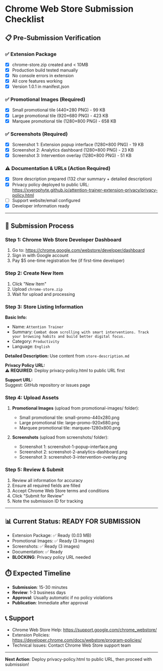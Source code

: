 # Chrome Web Store Submission Checklist

## 📋 Pre-Submission Verification

### ✅ Extension Package
- [x] chrome-store.zip created and < 10MB
- [x] Production build tested manually 
- [x] No console errors in extension
- [x] All core features working
- [x] Version 1.0.1 in manifest.json

### ✅ Promotional Images (Required)
- [x] Small promotional tile (440×280 PNG) - 99 KB
- [x] Large promotional tile (920×680 PNG) - 423 KB  
- [x] Marquee promotional tile (1280×800 PNG) - 658 KB

### ✅ Screenshots (Required)
- [x] Screenshot 1: Extension popup interface (1280×800 PNG) - 19 KB
- [x] Screenshot 2: Analytics dashboard (1280×800 PNG) - 23 KB
- [x] Screenshot 3: Intervention overlay (1280×800 PNG) - 51 KB

### ⚠️ Documentation & URLs (Action Required)
- [x] Store description prepared (132 char summary + detailed description)
- [x] Privacy policy deployed to public URL: https://xyerophyte.github.io/attention-trainer-extension-privacy/privacy-policy.html
- [ ] Support website/email configured
- [x] Developer information ready

---

## 🚀 Submission Process

### Step 1: Chrome Web Store Developer Dashboard
1. Go to: https://chrome.google.com/webstore/developer/dashboard
2. Sign in with Google account
3. Pay $5 one-time registration fee (if first-time developer)

### Step 2: Create New Item
1. Click "New Item"
2. Upload `chrome-store.zip`
3. Wait for upload and processing

### Step 3: Store Listing Information
**Basic Info:**
- Name: `Attention Trainer`
- Summary: `Combat doom scrolling with smart interventions. Track your browsing habits and build better digital focus.`
- Category: `Productivity`
- Language: `English`

**Detailed Description:**
Use content from `store-description.md`

**Privacy Policy URL:**  
⚠️ **REQUIRED**: Deploy privacy-policy.html to public URL first

**Support URL:**  
Suggest: GitHub repository or issues page

### Step 4: Upload Assets
1. **Promotional Images** (upload from promotional-images/ folder):
   - Small promotional tile: small-promo-440x280.png
   - Large promotional tile: large-promo-920x680.png
   - Marquee promotional tile: marquee-1280x800.png

2. **Screenshots** (upload from screenshots/ folder):
   - Screenshot 1: screenshot-1-popup-interface.png
   - Screenshot 2: screenshot-2-analytics-dashboard.png
   - Screenshot 3: screenshot-3-intervention-overlay.png

### Step 5: Review & Submit
1. Review all information for accuracy
2. Ensure all required fields are filled
3. Accept Chrome Web Store terms and conditions
4. Click "Submit for Review"
5. Note the submission ID for tracking

---

## 📊 Current Status: READY FOR SUBMISSION
- Extension Package: ✅ Ready (0.03 MB)
- Promotional Images: ✅ Ready (3 images)
- Screenshots: ✅ Ready (3 images)  
- Documentation: ✅ Ready
- **BLOCKING**: Privacy policy URL needed

## ⏱️ Expected Timeline
- **Submission**: 15-30 minutes
- **Review**: 1-3 business days
- **Approval**: Usually automatic if no policy violations
- **Publication**: Immediate after approval

## 📞 Support
- Chrome Web Store Help: https://support.google.com/chrome_webstore/
- Extension Policies: https://developer.chrome.com/docs/webstore/program-policies/
- Technical Issues: Contact Chrome Web Store support team

---

**Next Action**: Deploy privacy-policy.html to public URL, then proceed with submission!
